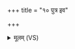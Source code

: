 +++
title = "१० पुत्र इव"

+++
<details><summary>मूलम् (VS)</summary>

पु॒त्र इ॑व पि॒तरं॑ गच्छ स्व॒ज इ॑वा॒भिष्ठि॑तो दश।  
ब॒न्धमि॑वावक्रा॒मी ग॑च्छ॒ कृत्ये॑ कृत्या॒कृतं॒ पुनः॑ ॥
</details>